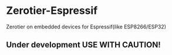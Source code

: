 # Zerotier-Espressif
Zerotier on embedded devices for Espressif(like ESP8266/ESP32)

## Under development USE WITH CAUTION!

